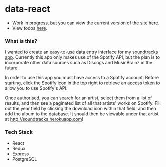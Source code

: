 # data-react
- Work in progress, but you can view the current version of the site [here](https://soundtracks-data.herokuapp.com/).
- View todos [here](https://github.com/JWLD/data-react/issues).

### What is this?
I wanted to create an easy-to-use data entry interface for my [soundtracks app](https://github.com/JWLD/soundtracks-react). Currently this app only makes use of the Spotify API, but the plan is to incorporate other data sources such as Discogs and MusicBrainz in the future.

In order to use this app you must have access to a Spotify account. Before starting, click the Spotify icon in the top right to retrieve an access token to allow you to use Spotify's API.

Once authorised, you can search for an artist, select them from a list of results, and then see a paginated list of all that artists' works on Spotify. Fill out the year field by clicking the download icon within that field, and then add the album to the database. It should then be viewable under that artist at http://soundtracks.herokuapp.com!

### Tech Stack
- React
- Redux
- Express
- PostgreSQL
